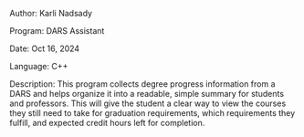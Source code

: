 Author: Karli Nadsady

Program: DARS Assistant

Date: Oct 16, 2024

Language: C++

Description: This program collects degree progress information from a DARS and helps organize it into a readable, simple summary for students and professors. This will give the student a clear way to view the courses they still need to take for graduation requirements, which requirements they fulfill, and expected credit hours left for completion.
